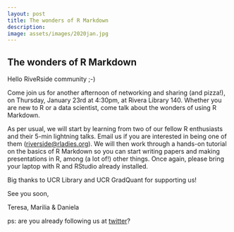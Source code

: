 ```yaml
---
layout: post
title: The wonders of R Markdown
description: 
image: assets/images/2020jan.jpg
---
```


## The wonders of R Markdown

Hello RiveRside community ;-)

Come join us for another afternoon of networking and sharing (and pizza!), on Thursday, January 23rd at 4:30pm, at Rivera Library 140. Whether you are new to R or a data scientist, come talk about the wonders of using R Markdown.

As per usual, we will start by learning from two of our fellow R enthusiasts and their 5-min lightning talks. Email us if you are interested in being one of them (riverside@rladies.org). We will then work through a hands-on tutorial on the basics of R Markdown so you can start writing papers and making presentations in R, among (a lot of!) other things. Once again, please bring your laptop with R and RStudio already installed.

Big thanks to UCR Library and UCR GradQuant for supporting us!

See you soon,

Teresa, Marilia & Daniela

ps: are you already following us at [twitter](https://twitter.com/RLadiesRiversd)?